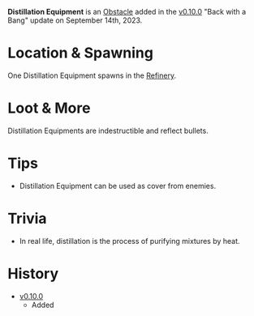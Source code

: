 **Distillation Equipment** is an [Obstacle](/obstacles) added in the [v0.10.0](https://github.com/HasangerGames/suroi/releases/tag/v0.10.0) "Back with a Bang" update on September 14th, 2023.

# Location & Spawning

One Distillation Equipment spawns in the [Refinery](/buildings/refinery).

# Loot & More

Distillation Equipments are indestructible and reflect bullets.

# Tips

- Distillation Equipment can be used as cover from enemies.

# Trivia

- In real life, distillation is the process of purifying mixtures by heat.

# History

- [v0.10.0](https://github.com/HasangerGames/suroi/releases/tag/v0.10.0)
  - Added
